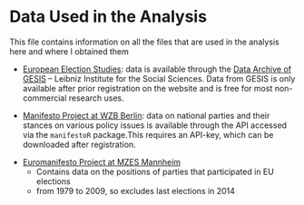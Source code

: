 # Data Used in the Analysis
This file contains information on all the files that are used in the analysis here and where I obtained them

* [European Election Studies](http://eeshomepage.net/): data is available through the [Data Archive of GESIS](http://www.gesis.org/home/) – Leibniz Institute for the Social Sciences. Data from GESIS is only available after prior registration on the website and is free for most non-commercial research uses.

* [Manifesto Project at WZB Berlin](https://manifesto-project.wzb.eu/): data on national parties and their stances on various policy issues is available through the API accessed via the `manifestoR` package.This requires an API-key, which can be downloaded after registration.

+ [Euromanifesto Project at MZES Mannheim](https://dbk.gesis.org/dbksearch/sdesc2.asp?no=5102&db=e&doi=10.4232/1.5102)
  + Contains data on the positions of parties that participated in EU elections
  + from 1979 to 2009, so excludes last elections in 2014
